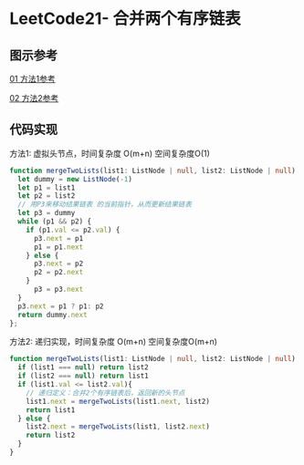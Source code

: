 
# LeetCode21- 合并两个有序链表

## 图示参考

[01 方法1参考](https://leetcode.cn/problems/merge-two-sorted-lists/solution/xin-shou-you-hao-xue-hui-tao-lu-bu-fan-cuo-4nian-l/)

[02 方法2参考](https://leetcode.cn/problems/merge-two-sorted-lists/solution/chao-xiang-xi-tu-jie-di-gui-zhi-xing-guo-cheng-21h/)

## 代码实现

方法1: 虚拟头节点，时间复杂度 O(m+n)  空间复杂度O(1)

```ts
function mergeTwoLists(list1: ListNode | null, list2: ListNode | null): ListNode | null {
  let dummy = new ListNode(-1)
  let p1 = list1
  let p2 = list2
  // 用P3来移动结果链表 的当前指针，从而更新结果链表
  let p3 = dummy
  while (p1 && p2) {
    if (p1.val <= p2.val) {
      p3.next = p1
      p1 = p1.next
    } else {
      p3.next = p2
      p2 = p2.next
    }
      p3 = p3.next
  }
  p3.next = p1 ? p1: p2
  return dummy.next
};
```


方法2: 递归实现，时间复杂度 O(m+n)  空间复杂度O(m+n)
```ts
function mergeTwoLists(list1: ListNode | null, list2: ListNode | null): ListNode | null {
  if (list1 === null) return list2
  if (list2 === null) return list1
  if (list1.val <= list2.val){
    // 递归定义：合并2个有序链表后，返回新的头节点
    list1.next = mergeTwoLists(list1.next, list2)
    return list1
  } else {
    list2.next = mergeTwoLists(list1, list2.next)
    return list2
  }
}
```